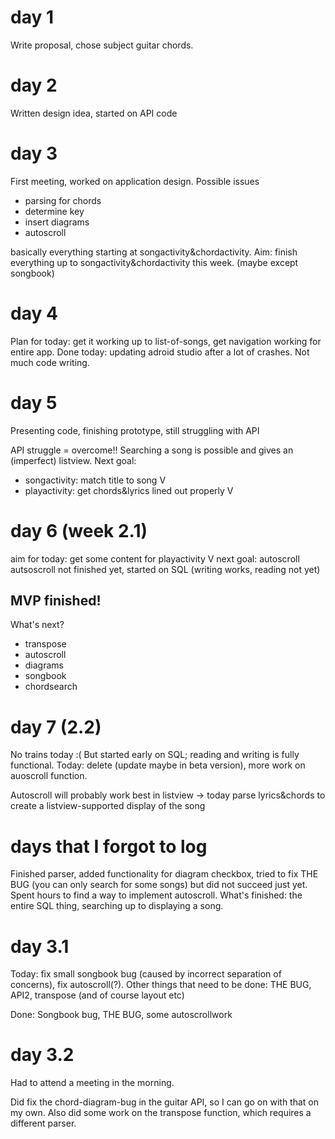 # day 1
Write proposal, chose subject guitar chords.
# day 2
Written design idea, started on API code
# day 3
First meeting, worked on application design.
Possible issues
- parsing for chords
- determine key
- insert diagrams
- autoscroll

basically everything starting at songactivity&chordactivity.
Aim: finish everything up to songactivity&chordactivity this week.
(maybe except songbook)

# day 4
Plan for today: get it working up to list-of-songs, get navigation working for entire app.
Done today: updating adroid studio after a lot of crashes. Not much code writing.

# day 5
Presenting code, finishing prototype, still struggling with API

API struggle = overcome!! Searching a song is possible and gives an (imperfect) listview.
Next goal:
- songactivity: match title to song     V
- playactivity: get chords&lyrics lined out properly    V

# day 6 (week 2.1)
aim for today: get some content for playactivity        V
next goal: autoscroll
autsoscroll not finished yet, started on SQL (writing works, reading not yet)


MVP finished!
------------------
What's next?
- transpose
- autoscroll
- diagrams
- songbook
- chordsearch

# day 7 (2.2)
No trains today :(
But started early on SQL; reading and writing is fully functional.
Today: delete (update maybe in beta version), more work on auoscroll function.

Autoscroll will probably work best in listview -> today parse lyrics&chords to create a listview-supported display of the song


# days that I forgot to log
Finished parser, added functionality for diagram checkbox, tried to fix THE BUG (you can only search for some songs) but did not succeed just yet. Spent hours to find a way to implement autoscroll. What's finished: the entire SQL thing, searching up to displaying a song.

# day 3.1
Today: fix small songbook bug (caused by incorrect separation of concerns), fix autoscroll(?).
Other things that need to be done: THE BUG, API2, transpose (and of course layout etc)

Done: Songbook bug, THE BUG, some autoscrollwork

# day 3.2
Had to attend a meeting in the morning.

Did fix the chord-diagram-bug in the guitar API, so I can go on with that on my own. Also did some work on the transpose function, which requires a different parser.
